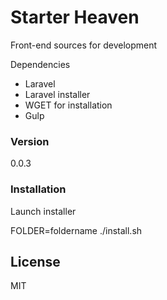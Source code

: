# Starter Heaven

Front-end sources for development

Dependencies
  - Laravel
  - Laravel installer
  - WGET for installation
  - Gulp

### Version
0.0.3

### Installation

Launch installer

FOLDER=foldername ./install.sh

License
----

MIT